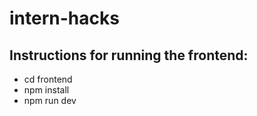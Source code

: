 # intern-hacks


## Instructions for running the frontend:

- cd frontend
- npm install
- npm run dev